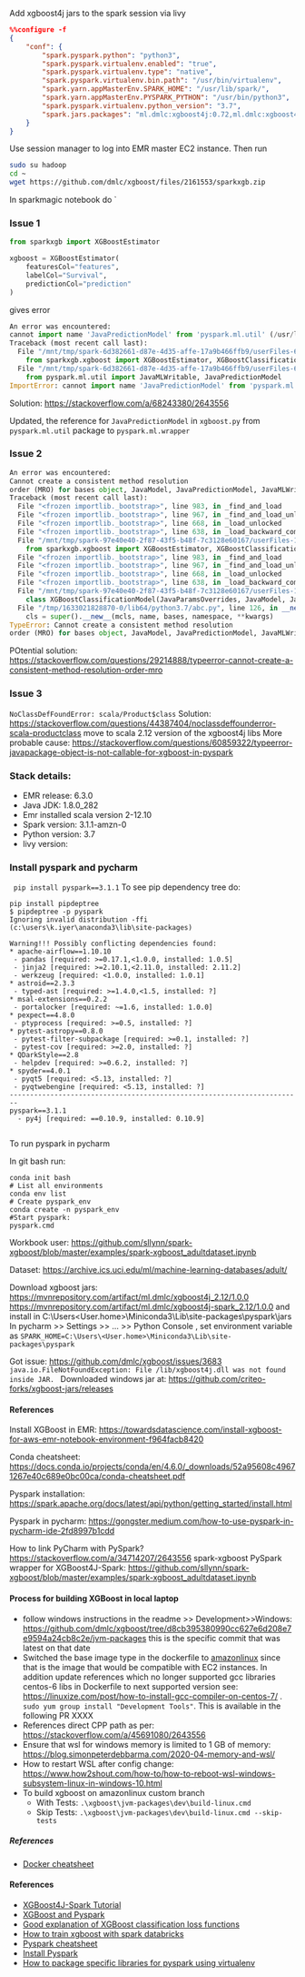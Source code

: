 Add xgboost4j jars to the spark session via livy
```json
%%configure -f
{
	"conf": {
		"spark.pyspark.python": "python3",
		"spark.pyspark.virtualenv.enabled": "true",
		"spark.pyspark.virtualenv.type": "native",
		"spark.pyspark.virtualenv.bin.path": "/usr/bin/virtualenv",
		"spark.yarn.appMasterEnv.SPARK_HOME": "/usr/lib/spark/",
		"spark.yarn.appMasterEnv.PYSPARK_PYTHON": "/usr/bin/python3",
		"spark.pyspark.virtualenv.python_version": "3.7",
		"spark.jars.packages": "ml.dmlc:xgboost4j:0.72,ml.dmlc:xgboost4j-spark:0.72"
	}
}
```
Use session manager to log into EMR master EC2 instance. Then run
```sh
sudo su hadoop
cd ~
wget https://github.com/dmlc/xgboost/files/2161553/sparkxgb.zip
```
In sparkmagic notebook do
`


### Issue 1
```python
from sparkxgb import XGBoostEstimator

xgboost = XGBoostEstimator(
    featuresCol="features", 
    labelCol="Survival", 
    predictionCol="prediction"
)
```
gives error
```python
An error was encountered:
cannot import name 'JavaPredictionModel' from 'pyspark.ml.util' (/usr/lib/spark/python/lib/pyspark.zip/pyspark/ml/util.py)
Traceback (most recent call last):
  File "/mnt/tmp/spark-6d382661-d87e-4d35-affe-17a9b466ffb9/userFiles-6cb92273-1bd9-496f-a765-9d0aa880b71d/sparkxgb.zip/sparkxgb/__init__.py", line 20, in <module>
    from sparkxgb.xgboost import XGBoostEstimator, XGBoostClassificationModel, XGBoostRegressionModel
  File "/mnt/tmp/spark-6d382661-d87e-4d35-affe-17a9b466ffb9/userFiles-6cb92273-1bd9-496f-a765-9d0aa880b71d/sparkxgb.zip/sparkxgb/xgboost.py", line 21, in <module>
    from pyspark.ml.util import JavaMLWritable, JavaPredictionModel
ImportError: cannot import name 'JavaPredictionModel' from 'pyspark.ml.util' (/usr/lib/spark/python/lib/pyspark.zip/pyspark/ml/util.py)

```
Solution: https://stackoverflow.com/a/68243380/2643556

Updated, the reference for `JavaPredictionModel` in `xgboost.py` from `pyspark.ml.util` package to `pyspark.ml.wrapper` 

### Issue 2
```python
An error was encountered:
Cannot create a consistent method resolution
order (MRO) for bases object, JavaModel, JavaPredictionModel, JavaMLWritable, XGBoostReadable
Traceback (most recent call last):
  File "<frozen importlib._bootstrap>", line 983, in _find_and_load
  File "<frozen importlib._bootstrap>", line 967, in _find_and_load_unlocked
  File "<frozen importlib._bootstrap>", line 668, in _load_unlocked
  File "<frozen importlib._bootstrap>", line 638, in _load_backward_compatible
  File "/mnt/tmp/spark-97e40e40-2f87-43f5-b48f-7c3128e60167/userFiles-18f60080-1b96-4832-b197-51a85580835e/sparkxgb-updated.zip/sparkxgb/__init__.py", line 20, in <module>
    from sparkxgb.xgboost import XGBoostEstimator, XGBoostClassificationModel, XGBoostRegressionModel
  File "<frozen importlib._bootstrap>", line 983, in _find_and_load
  File "<frozen importlib._bootstrap>", line 967, in _find_and_load_unlocked
  File "<frozen importlib._bootstrap>", line 668, in _load_unlocked
  File "<frozen importlib._bootstrap>", line 638, in _load_backward_compatible
  File "/mnt/tmp/spark-97e40e40-2f87-43f5-b48f-7c3128e60167/userFiles-18f60080-1b96-4832-b197-51a85580835e/sparkxgb-updated.zip/sparkxgb/xgboost.py", line 184, in <module>
    class XGBoostClassificationModel(JavaParamsOverrides, JavaModel, JavaPredictionModel, JavaMLWritable, XGBoostReadable):
  File "/tmp/1633021828870-0/lib64/python3.7/abc.py", line 126, in __new__
    cls = super().__new__(mcls, name, bases, namespace, **kwargs)
TypeError: Cannot create a consistent method resolution
order (MRO) for bases object, JavaModel, JavaPredictionModel, JavaMLWritable, XGBoostReadable
```

POtential solution: https://stackoverflow.com/questions/29214888/typeerror-cannot-create-a-consistent-method-resolution-order-mro

### Issue 3
`NoClassDefFoundError: scala/Product$class`
Solution: https://stackoverflow.com/questions/44387404/noclassdeffounderror-scala-productclass move to scala 2.12 version of the xgboost4j libs
More probable cause: https://stackoverflow.com/questions/60859322/typeerror-javapackage-object-is-not-callable-for-xgboost-in-pyspark

### Stack details: 
* EMR release: 6.3.0
* Java JDK: 1.8.0_282
* Emr installed scala version 2-12.10
* Spark version:  3.1.1-amzn-0
* Python version: 3.7
* livy version: 
### Install pyspark and pycharm
` pip install pyspark==3.1.1`
To see pip dependency tree do:
```
pip install pipdeptree
$ pipdeptree -p pyspark
Ignoring invalid distribution -ffi (c:\users\k.iyer\anaconda3\lib\site-packages)

Warning!!! Possibly conflicting dependencies found:
* apache-airflow==1.10.10
 - pandas [required: >=0.17.1,<1.0.0, installed: 1.0.5]
 - jinja2 [required: >=2.10.1,<2.11.0, installed: 2.11.2]
 - werkzeug [required: <1.0.0, installed: 1.0.1]
* astroid==2.3.3
 - typed-ast [required: >=1.4.0,<1.5, installed: ?]
* msal-extensions==0.2.2
 - portalocker [required: ~=1.6, installed: 1.0.0]
* pexpect==4.8.0
 - ptyprocess [required: >=0.5, installed: ?]
* pytest-astropy==0.8.0
 - pytest-filter-subpackage [required: >=0.1, installed: ?]
 - pytest-cov [required: >=2.0, installed: ?]
* QDarkStyle==2.8
 - helpdev [required: >=0.6.2, installed: ?]
* spyder==4.0.1
 - pyqt5 [required: <5.13, installed: ?]
 - pyqtwebengine [required: <5.13, installed: ?]
------------------------------------------------------------------------
pyspark==3.1.1
  - py4j [required: ==0.10.9, installed: 0.10.9]


```
To run pyspark in pycharm

In git bash run:
```
conda init bash
# List all environments
conda env list
# Create pyspark_env
conda create -n pyspark_env
#Start pyspark: 
pyspark.cmd

```
Workbook user: https://github.com/sllynn/spark-xgboost/blob/master/examples/spark-xgboost_adultdataset.ipynb

Dataset: https://archive.ics.uci.edu/ml/machine-learning-databases/adult/ 

Download xgboost jars: 
https://mvnrepository.com/artifact/ml.dmlc/xgboost4j_2.12/1.0.0
https://mvnrepository.com/artifact/ml.dmlc/xgboost4j-spark_2.12/1.0.0
and install in C:\Users\<User.home>\Miniconda3\Lib\site-packages\pyspark\jars
In pycharm >> Settings >> ... >> Python Console , set environment variable as `SPARK_HOME=C:\Users\<User.home>\Miniconda3\Lib\site-packages\pyspark`

Got issue: https://github.com/dmlc/xgboost/issues/3683 `java.io.FileNotFoundException: File /lib/xgboost4j.dll was not found inside JAR.
`
Downloaded windows jar at: https://github.com/criteo-forks/xgboost-jars/releases


#### References
Install XGBoost in EMR: https://towardsdatascience.com/install-xgboost-for-aws-emr-notebook-environment-f964facb8420

Conda cheatsheet: https://docs.conda.io/projects/conda/en/4.6.0/_downloads/52a95608c49671267e40c689e0bc00ca/conda-cheatsheet.pdf

Pyspark installation: https://spark.apache.org/docs/latest/api/python/getting_started/install.html

Pyspark in pycharm: https://gongster.medium.com/how-to-use-pyspark-in-pycharm-ide-2fd8997b1cdd


How to link PyCharm with PySpark? https://stackoverflow.com/a/34714207/2643556
spark-xgboost PySpark wrapper for XGBoost4J-Spark: https://github.com/sllynn/spark-xgboost/blob/master/examples/spark-xgboost_adultdataset.ipynb

#### Process for building XGBoost in local laptop
* follow windows instructions in the readme >> Development>>Windows: https://github.com/dmlc/xgboost/tree/d8cb395380990cc627e6d208e7e9594a24cb8c2e/jvm-packages this is the specific commit that was latest on that date
* Switched the base image type in the dockerfile to [amazonlinux](https://hub.docker.com/_/amazonlinux) since that is the image that would be compatible with EC2 instances. In addition update references which  no longer supported gcc libraries centos-6 libs in Dockerfile to next supported version see: https://linuxize.com/post/how-to-install-gcc-compiler-on-centos-7/ . `sudo yum group install "Development Tools"`. This is available in the following PR XXXX
* References direct CPP path as per: https://stackoverflow.com/a/45691080/2643556
* Ensure that wsl for windows memory is limited to 1 GB of memory: https://blog.simonpeterdebbarma.com/2020-04-memory-and-wsl/
* How to restart WSL after config change: https://www.how2shout.com/how-to/how-to-reboot-wsl-windows-subsystem-linux-in-windows-10.html
* To build xgboost on amazonlinux custom branch
  * With Tests: `.\xgboost\jvm-packages\dev\build-linux.cmd`
  * Skip Tests: `.\xgboost\jvm-packages\dev\build-linux.cmd --skip-tests`

##### References
* [Docker cheatsheet](https://www.docker.com/sites/default/files/d8/2019-09/docker-cheat-sheet.pdf)
#### References
* [XGBoost4J-Spark Tutorial](https://xgboost.readthedocs.io/en/latest/jvm/xgboost4j_spark_tutorial.html)
* [XGBoost and Pyspark](https://towardsdatascience.com/pyspark-and-xgboost-integration-tested-on-the-kaggle-titanic-dataset-4e75a568bdb)
* [Good explanation of XGBoost classification loss functions](https://towardsdatascience.com/xgboost-mathematics-explained-58262530904a)
* [How to train xgboost with spark databricks](https://databricks.com/blog/2020/11/16/how-to-train-xgboost-with-spark.html)
* [Pyspark cheatsheet](http://datacamp-community-prod.s3.amazonaws.com/acfa4325-1d43-4542-8ce4-bea2d287db10)
* [Install Pyspark](https://www.datacamp.com/community/tutorials/apache-spark-python)
* [How to package specific libraries for pyspark using virtualenv](https://spark.apache.org/docs/latest/api/python/user_guide/python_packaging.html#using-virtualenv)

